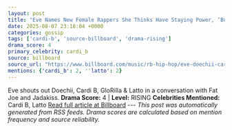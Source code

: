 ```yaml
---
layout: post
title: "Eve Names New Female Rappers She Thinks Have Staying Power, ‘But I Don’t Think It’s Going to Be A Lot’"
date: 2025-08-07 23:18:04 +0000
categories: gossip
tags: ['cardi-b', 'source-billboard', 'drama-rising']
drama_score: 4
primary_celebrity: cardi_b
source: billboard
source_url: "https://www.billboard.com/music/rb-hip-hop/eve-doechii-cardi-b-glorilla-staying-power-1236039143/"
mentions: {'cardi_b': 2, ''latto': 2}
---
```


Eve shouts out Doechii, Cardi B, GloRilla & Latto in a conversation with Fat Joe and Jadakiss. **Drama Score:** 4 | **Level:** RISING **Celebrities Mentioned:** Cardi B, Latto [Read full article at Billboard](https://www.billboard.com/music/rb-hip-hop/eve-doechii-cardi-b-glorilla-staying-power-1236039143/) --- *This post was automatically generated from RSS feeds. Drama scores are calculated based on mention frequency and source reliability.*